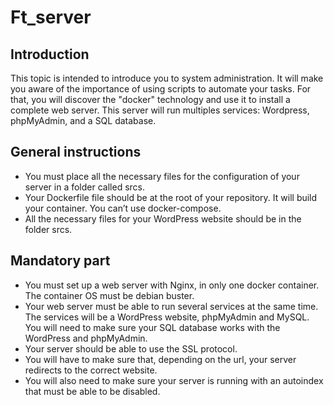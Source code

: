 # Ft_server

## Introduction
This topic is intended to introduce you to system administration. It will make you aware
of the importance of using scripts to automate your tasks. For that, you will discover
the "docker" technology and use it to install a complete web server. This server will run
multiples services: Wordpress, phpMyAdmin, and a SQL database.

## General instructions
- You must place all the necessary files for the configuration of your server in a folder
called srcs.
- Your Dockerfile file should be at the root of your repository. It will build your
container. You can’t use docker-compose.
- All the necessary files for your WordPress website should be in the folder srcs.

## Mandatory part
- You must set up a web server with Nginx, in only one docker container. The
container OS must be debian buster.
- Your web server must be able to run several services at the same time. The services
will be a WordPress website, phpMyAdmin and MySQL. You will need to make
sure your SQL database works with the WordPress and phpMyAdmin.
- Your server should be able to use the SSL protocol.
- You will have to make sure that, depending on the url, your server redirects to the
correct website.
- You will also need to make sure your server is running with an autoindex that must
be able to be disabled.
